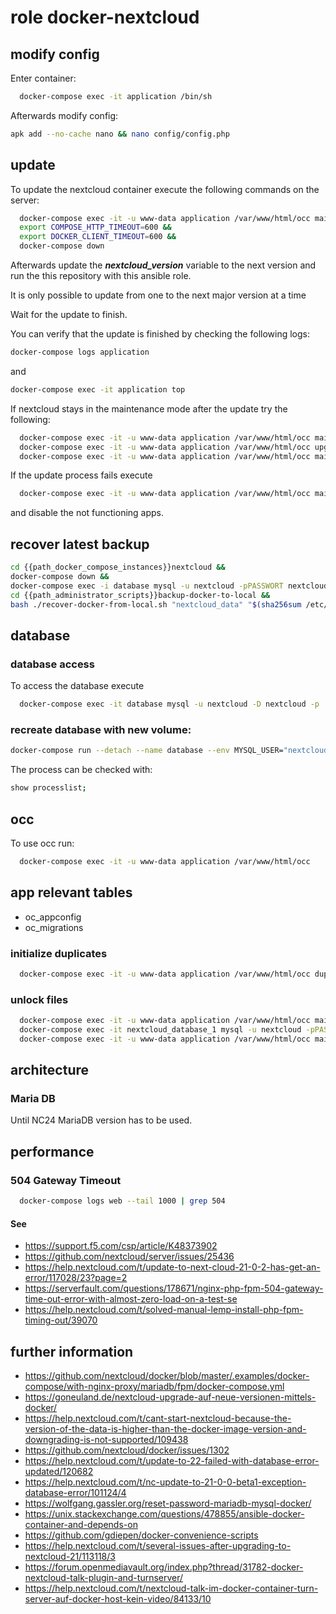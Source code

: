 # role docker-nextcloud

## modify config
Enter container:
```bash
  docker-compose exec -it application /bin/sh
```

Afterwards modify config:
```bash
apk add --no-cache nano && nano config/config.php
```

## update

To update the nextcloud container execute the following commands on the server:
```bash
  docker-compose exec -it -u www-data application /var/www/html/occ maintenance:mode --on &&
  export COMPOSE_HTTP_TIMEOUT=600 &&
  export DOCKER_CLIENT_TIMEOUT=600 &&
  docker-compose down
```

Afterwards update the ***nextcloud_version*** variable to the next version and run the this repository with this ansible role.

It is only possible to update from one to the next major version at a time

Wait for the update to finish.

You can verify that the update is finished by checking the following logs:

```bash
docker-compose logs application
```

and

```bash
docker-compose exec -it application top
```

If nextcloud stays in the maintenance mode after the update try the following:

```bash
  docker-compose exec -it -u www-data application /var/www/html/occ maintenance:mode --on
  docker-compose exec -it -u www-data application /var/www/html/occ upgrade
  docker-compose exec -it -u www-data application /var/www/html/occ maintenance:mode --off
```

If the update process fails execute

```bash
  docker-compose exec -it -u www-data application /var/www/html/occ maintenance:repair
```

and disable the not functioning apps.

## recover latest backup
```bash
cd {{path_docker_compose_instances}}nextcloud &&
docker-compose down &&
docker-compose exec -i database mysql -u nextcloud -pPASSWORT nextcloud < "/Backups/$(sha256sum /etc/machine-id | head -c 64)/backup-docker-to-local/latest/nextcloud_database/sql/backup.sql" &&
cd {{path_administrator_scripts}}backup-docker-to-local &&
bash ./recover-docker-from-local.sh "nextcloud_data" "$(sha256sum /etc/machine-id | head -c 64)"
```

## database
### database access
To access the database execute
```bash
  docker-compose exec -it database mysql -u nextcloud -D nextcloud -p
```

### recreate database with new volume:
```bash
docker-compose run --detach --name database --env MYSQL_USER="nextcloud" --env MYSQL_PASSWORD=PASSWORD --env MYSQL_ROOT_PASSWORD=PASSWORD --env MYSQL_DATABASE="nextcloud" -v nextcloud_database:/var/lib/mysql
```

The process can be checked with:

```bash
show processlist;
```

## occ

To use occ run:

```bash
  docker-compose exec -it -u www-data application /var/www/html/occ
```

## app relevant tables
- oc_appconfig
- oc_migrations

### initialize duplicates

```bash
  docker-compose exec -it -u www-data application /var/www/html/occ duplicates:find-all --output
```

### unlock files
```bash
  docker-compose exec -it -u www-data application /var/www/html/occ maintenance:mode --on
  docker-compose exec -it nextcloud_database_1 mysql -u nextcloud -pPASSWORD1234132 -D nextcloud -e "delete from oc_file_locks where 1"
  docker-compose exec -it -u www-data application /var/www/html/occ maintenance:mode --off
```

## architecture
### Maria DB
Until NC24 MariaDB version has to be used.

## performance
### 504 Gateway Timeout

```bash
  docker-compose logs web --tail 1000 | grep 504
```

#### See
- https://support.f5.com/csp/article/K48373902
- https://github.com/nextcloud/server/issues/25436
- https://help.nextcloud.com/t/update-to-next-cloud-21-0-2-has-get-an-error/117028/23?page=2
- https://serverfault.com/questions/178671/nginx-php-fpm-504-gateway-time-out-error-with-almost-zero-load-on-a-test-se
- https://help.nextcloud.com/t/solved-manual-lemp-install-php-fpm-timing-out/39070

## further information
- https://github.com/nextcloud/docker/blob/master/.examples/docker-compose/with-nginx-proxy/mariadb/fpm/docker-compose.yml
- https://goneuland.de/nextcloud-upgrade-auf-neue-versionen-mittels-docker/
- https://help.nextcloud.com/t/cant-start-nextcloud-because-the-version-of-the-data-is-higher-than-the-docker-image-version-and-downgrading-is-not-supported/109438
- https://github.com/nextcloud/docker/issues/1302
- https://help.nextcloud.com/t/update-to-22-failed-with-database-error-updated/120682
- https://help.nextcloud.com/t/nc-update-to-21-0-0-beta1-exception-database-error/101124/4
- https://wolfgang.gassler.org/reset-password-mariadb-mysql-docker/
- https://unix.stackexchange.com/questions/478855/ansible-docker-container-and-depends-on
- https://github.com/gdiepen/docker-convenience-scripts
- https://help.nextcloud.com/t/several-issues-after-upgrading-to-nextcloud-21/113118/3
- https://forum.openmediavault.org/index.php?thread/31782-docker-nextcloud-talk-plugin-and-turnserver/
- https://help.nextcloud.com/t/nextcloud-talk-im-docker-container-turn-server-auf-docker-host-kein-video/84133/10
